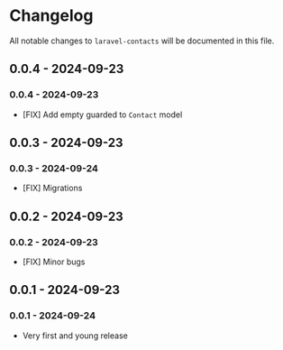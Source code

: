 # Changelog

All notable changes to `laravel-contacts` will be documented in this file.

## 0.0.4 - 2024-09-23

### 0.0.4 - 2024-09-23

- [FIX] Add empty guarded to `Contact` model

## 0.0.3 - 2024-09-23

### 0.0.3 - 2024-09-24

- [FIX] Migrations

## 0.0.2 - 2024-09-23

### 0.0.2 - 2024-09-23

- [FIX] Minor bugs

## 0.0.1 - 2024-09-23

### 0.0.1 - 2024-09-24

- Very first and young release
